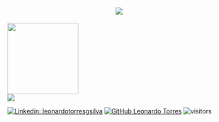 <h1 align="center">
  <a href="https://git.io/typing-svg">
    <img src="https://readme-typing-svg.herokuapp.com/?lines=Hello,+There!+👋;I'm+Leonardo...;Nice+to+meet+you!&center=true&size=30">
  </a>
</h1>

<!--
<div>
  <img loading="lazy" src="https://cdn.jsdelivr.net/gh/devicons/devicon/icons/git/git-original.svg" width="40" height="40"/>
</div>
-->


<div>
<a href="https://github.com/seu-usuário-aqui">
<img loading="lazy" height="160em" src="https://github-readme-stats.vercel.app/api/top-langs/?username=leonardotorresgs&layout=compact&langs_count=7&theme=dracula"/>
</div>

  
<div>
  <a href = "mailto:contato@seu-usuário-aqui"><img loading="lazy" src="https://img.shields.io/badge/Gmail-D14836?style=for-the-badge&logo=gmail&logoColor=white" target="_blank"></a>
  <!--
  <a href="https://www.linkedin.com/in/seu-usuário-linkedln-aqui" target="_blank"><img loading="lazy" src="https://img.shields.io/badge/-LinkedIn-%230077B5?style=for-the-badge&logo=linkedin&logoColor=white" target="_blank"></a> 
</div>
-->
  
[![Linkedin: leonardotorresgsilva](https://img.shields.io/badge/-leonardotorresgsilva-blue?style=flat-square&logo=Linkedin&logoColor=white&link=https://www.linkedin.com/in/leonardotorresgsilva/)](https://www.linkedin.com/in/leonardotorresgsilva/)
[![GitHub Leonardo Torres](https://img.shields.io/github/followers/leonardotorresgs?label=follow&style=social)](https://github.com/leonardotorresgs)
![visitors](https://visitor-badge.laobi.icu/badge?page_id=leonardotorresgs.leonardotorresgs)
